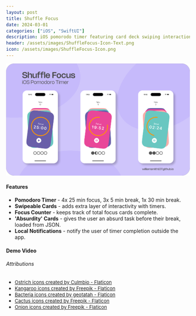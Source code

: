 ```yaml
---
layout: post
title: Shuffle Focus
date: 2024-03-01
categories: ["iOS", "SwiftUI"]
description: iOS pomorodo timer featuring card deck swiping interactions.
header: /assets/images/ShuffleFocus-Icon-Text.png
icon: /assets/images/ShuffleFocus-Icon.png
---
```

![Header Image](/assets/images/ShuffleFocus-Header.png)

#### Features

- **Pomodoro Timer** - 4x 25 min focus, 3x 5 min break, 1x 30 min break.
- **Swipeable Cards** - adds extra layer of interactivity with timers.
- **Focus Counter** - keeps track of total focus cards complete.
- **'Absurdity' Cards** - gives the user an absurd task before their break, loaded from JSON.
- **Local Notifications** - notify the user of timer completion outside the app.

#### Demo Video


###### Attributions
- <a style="font-size: small" href="https://www.flaticon.com/free-icons/ostrich" title="ostrich icons">Ostrich icons created by Culmbio - Flaticon</a>
- <a style="font-size: small" href="https://www.flaticon.com/free-icons/kangaroo" title="kangaroo icons">Kangaroo icons created by Freepik - Flaticon</a>
- <a style="font-size: small" href="https://www.flaticon.com/free-icons/bacteria" title="bacteria icons">Bacteria icons created by geotatah - Flaticon</a>
- <a style="font-size: small" href="https://www.flaticon.com/free-icons/cactus" title="cactus icons">Cactus icons created by Freepik - Flaticon</a>
- <a style="font-size: small" href="https://www.flaticon.com/free-icons/onion" title="onion icons">Onion icons created by Freepik - Flaticon</a>